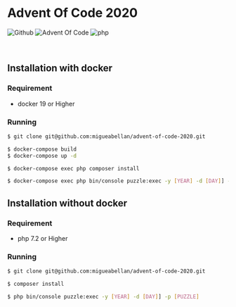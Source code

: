 # Advent Of Code 2020

![Github](https://github.com/migueabellan/advent-of-code-2020/workflows/Test/badge.svg)
![Advent Of Code](https://img.shields.io/badge/Advent%20Of%20Code-2020-blue?style=flat-square)
![php](https://img.shields.io/github/languages/top/migueabellan/advent-of-code-2020?style=flat-square)

<br />

## Installation with docker

### Requirement

- docker 19 or Higher

### Running

```sh
$ git clone git@github.com:migueabellan/advent-of-code-2020.git

$ docker-compose build
$ docker-compose up -d

$ docker-compose exec php composer install
```

```sh
$ docker-compose exec php bin/console puzzle:exec -y [YEAR] -d [DAY]] -p [PUZZLE] 
```

## Installation without docker

### Requirement

- php 7.2 or Higher

### Running

```sh
$ git clone git@github.com:migueabellan/advent-of-code-2020.git

$ composer install
```

```sh
$ php bin/console puzzle:exec -y [YEAR] -d [DAY]] -p [PUZZLE]
```
